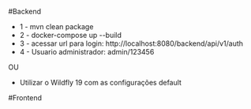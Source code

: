 #Backend 

* 1 - mvn clean package
* 2 - docker-compose up --build
* 3 - acessar url para login: http://localhost:8080/backend/api/v1/auth
* 4 - Usuario administrador: admin/123456

OU

* Utilizar o Wildfly 19 com as configurações default

#Frontend
